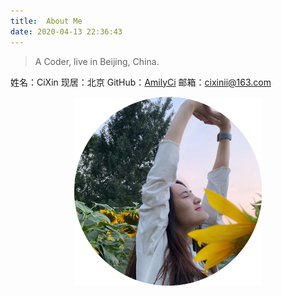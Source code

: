 ```yaml
---
title:  About Me
date: 2020-04-13 22:36:43
---
```

> A Coder, live in Beijing, China.

姓名：CiXin
现居：北京
GitHub：[AmilyCi](https://github.com/AmilyCi)
邮箱：cixinii@163.com

<div align=center>
	<img src="./mee.png" width="300">
</div>